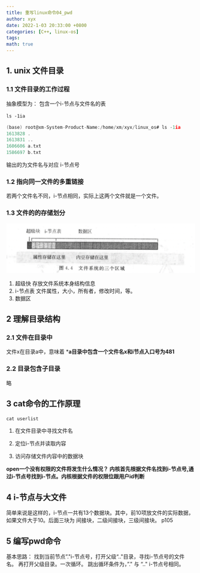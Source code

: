 ```yaml
---
title: 重写linux命令04_pwd
author: xyx
date: 2022-1-03 20:33:00 +0800
categories: [C++, linux-os]
tags: 
math: true
---
```





## 1. unix 文件目录

### 1.1 文件目录的工作过程

抽象模型为： 包含一个i-节点与文件名的表

`ls -1ia`

```c
(base) root@xm-System-Product-Name:/home/xm/xyx/linux_os# ls -1ia
1613828 .
1613831 ..
1606606 a.txt
1586697 b.txt
```

输出的为文件名与对应 i-节点号

### 1.2  指向同一文件的多重链接

若两个文件名不同，i-节点相同，实际上这两个文件就是一个文件。


### 1.3 文件的的存储划分
![p1](/assets/ims/2022.01/p3.png)
1. 超级快 
存放文件系统本身结构信息
2. i-节点表
文件属性，大小，所有者，修改时间，等。
3. 数据区



## 2 理解目录结构

### 2.1 文件在目录中

文件x在目录a中，意味着
***a目录中包含一个文件名x和i节点入口号为481**

### 2.2 目录包含子目录

略 


## 3 cat命令的工作原理

`cat userlist`

1. 在文件目录中寻找文件名

2. 定位i-节点并读取内容

3. 访问存储文件内容中的数据块

**open一个没有权限的文件将发生什么情况？ 内核首先根据文件名找到i-节点号,通过i-节点号找到i-节点。内核根据文件的权限位跟用户id判断**

## 4 i-节点与大文件

简单来说是这样的，i-节点一共有13个数据块。其中，前10项放文件的实际数据，如果文件大于10。后面三块为 间接块，二级间接块，三级间接块。  p105

## 5 编写pwd命令

基本思路：
找到当前节点”."i-节点号，打开父级“.."目录，寻找i-节点号的文件名。 再打开父级目录。一次循环。
跳出循环条件为，”." 与 “.." i-节点号相同。